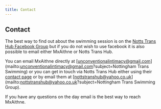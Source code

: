 ```yaml
---
title: Contact
---
```


## Contact

The best way to find out about the swimming session is on the [Notts Trans Hub Facebook Group](https://www.facebook.com/nottstranshub/) but if you do not wish to use facebook it is also possible to email either MxAithne or Notts Trans Hub.

You can email MxAithne directly at [unconventionalintimacy@gmail.com](mailto:unconventionalintimacy@gmail.com?subject=Nottingham Trans Swimming) or you can get in touch via Notts Trans Hub either using their [contact page](https://nottstranshub.wordpress.com/contact-us/) or by email them at [nottstranshub@yahoo.co.uk](mailto:nottstranshub@yahoo.co.uk?subject=Nottingham Trans Swimming Group).

If you have any questions on the day email is the best way to reach MxAithne.